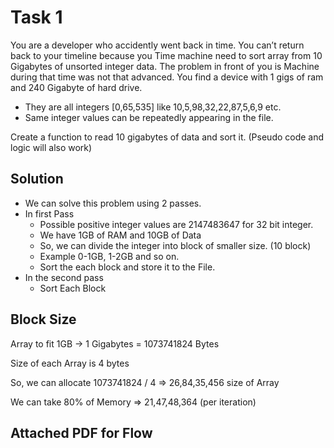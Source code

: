 # Task 1

You are a developer who accidently went back in time. You can’t return back to your timeline
because you Time machine need to sort array from 10 Gigabytes of unsorted integer data. The
problem in front of you is Machine during that time was not that advanced. You find a device with 1
gigs of ram and 240 Gigabyte of hard drive.

- They are all integers [0,65,535] like 10,5,98,32,22,87,5,6,9 etc.
- Same integer values can be repeatedly appearing in the file.

Create a function to read 10 gigabytes of data and sort it. (Pseudo code and logic will also work)

## Solution

- We can solve this problem using 2 passes.
- In first Pass
  - Possible positive integer values are 2147483647 for 32 bit integer.
  - We have 1GB of RAM and 10GB of Data
  - So, we can divide the integer into block of smaller size. (10 block)
  - Example 0-1GB, 1-2GB and so on.
  - Sort the each block and store it to the File.
- In the second pass
  - Sort Each Block

## Block Size

Array to fit 1GB -> 1 Gigabytes = 1073741824 Bytes

Size of each Array is 4 bytes

So, we can allocate 1073741824 / 4 => 26,84,35,456 size of Array

We can take 80% of Memory => 21,47,48,364 (per iteration)

## Attached PDF for Flow